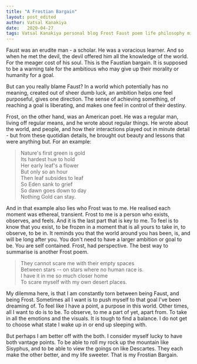 ```yaml
---
title: "A Frostian Bargain"
layout: post_edited
author: Vatsal Kanakiya
date:   2020-04-27
tags: Vatsal Kanakiya personal blog Frost Faust poem life philosophy misc
---
```

Faust was an erudite man - a scholar. He was a voracious learner. And so when he met the devil, the devil offered him
all the knowledge of the world. For the meager cost of his soul. This is the Faustian bargain. It is supposed to be a
warning tale for the ambitious who may give up their morality or humanity for a goal.   
   
But can you really blame Faust? In a world which potentially has no meaning, created out of sheer dumb luck, an ambition
helps one feel purposeful, gives one direction. The sense of achieving something, of reaching a goal is liberating, and
makes one feel in control of their destiny.

Frost, on the other hand, was an American poet. He was a regular man, living off regular means, and he wrote about regular
things. He wrote about the world, and people, and how their interactions played out in minute detail - but from these
quotidian details, he brought out beauty and lessons that were anything but. For an example:
> Nature's first green is gold   
> Its hardest hue to hold   
> Her early leaf's a flower   
> But only so an hour   
> Then leaf subsides to leaf   
> So Eden sank to grief   
> So dawn goes down to day   
> Nothing Gold can stay.   
   
And in that example also lies who Frost was to me. He realised each moment was ethereal, transient. Frost to me is a person
who exists, observes, and feels. And it is the last part that is key to me. To feel is to know that you exist, to be frozen
in a moment that is all yours to take in, to observe, to be in. It reminds you that the world around you has been, is, and
will be long after you. You don't need to have a larger ambition or goal to be. You are self contained. Frost, had perspective.
 The best way to summarise is another Frost poem.
> They cannot scare me with their empty spaces   
> Between stars -- on stars where no human race is.   
> I have it in me so much closer home   
> To scare myself with my own desert places.   
   
My dilemma here, is that I am constantly torn between being Faust, and being Frost. Sometimes all I want is to push myself
to that goal I've been dreaming of. To feel like I have a point, a purpose in this world. Other times, all I want to do is
to be. To observe, to me a part of yet, apart from. To take in all the emotions and the visuals. It is tough to find a 
balance. I do not get to choose what state I wake up in or end up sleeping with.   
   
But perhaps I am better off with the both. I consider myself lucky to have both vantage points. To be able to roll my rock
up the mountain like Sisyphus, and to be able to view the goings on like Descartes. They each make the other better, and my
life sweeter. That is my Frostian Bargain.
